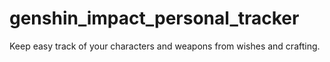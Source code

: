 # genshin_impact_personal_tracker
Keep easy track of your characters and weapons from wishes and crafting.
